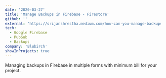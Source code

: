 ```yaml
---
date: '2020-03-27'
title: 'Manage Backups in Firebase - Firestore'
github: ''
external: 'https://srijanshrestha.medium.com/how-can-you-manage-backups-in-firebase-firestore-637db47a5418'
tech:
  - Google Firebase
  - PubSub
  - Backups
company: 'Blubirch'
showInProjects: true
---
```


Managing backups in Firebase in multiple forms with minimum bill for your project.
